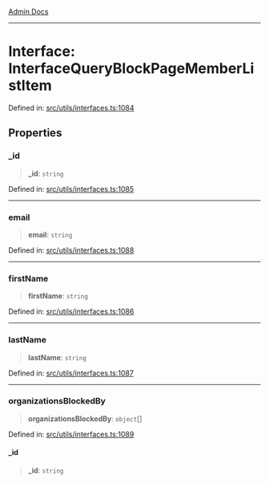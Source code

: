 [Admin Docs](/)

***

# Interface: InterfaceQueryBlockPageMemberListItem

Defined in: [src/utils/interfaces.ts:1084](https://github.com/PalisadoesFoundation/talawa-admin/blob/main/src/utils/interfaces.ts#L1084)

## Properties

### \_id

> **\_id**: `string`

Defined in: [src/utils/interfaces.ts:1085](https://github.com/PalisadoesFoundation/talawa-admin/blob/main/src/utils/interfaces.ts#L1085)

***

### email

> **email**: `string`

Defined in: [src/utils/interfaces.ts:1088](https://github.com/PalisadoesFoundation/talawa-admin/blob/main/src/utils/interfaces.ts#L1088)

***

### firstName

> **firstName**: `string`

Defined in: [src/utils/interfaces.ts:1086](https://github.com/PalisadoesFoundation/talawa-admin/blob/main/src/utils/interfaces.ts#L1086)

***

### lastName

> **lastName**: `string`

Defined in: [src/utils/interfaces.ts:1087](https://github.com/PalisadoesFoundation/talawa-admin/blob/main/src/utils/interfaces.ts#L1087)

***

### organizationsBlockedBy

> **organizationsBlockedBy**: `object`[]

Defined in: [src/utils/interfaces.ts:1089](https://github.com/PalisadoesFoundation/talawa-admin/blob/main/src/utils/interfaces.ts#L1089)

#### \_id

> **\_id**: `string`
